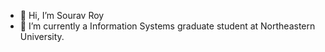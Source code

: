 - 👋 Hi, I’m Sourav Roy 
- 🌱 I’m currently a Information Systems graduate student at Northeastern University.

